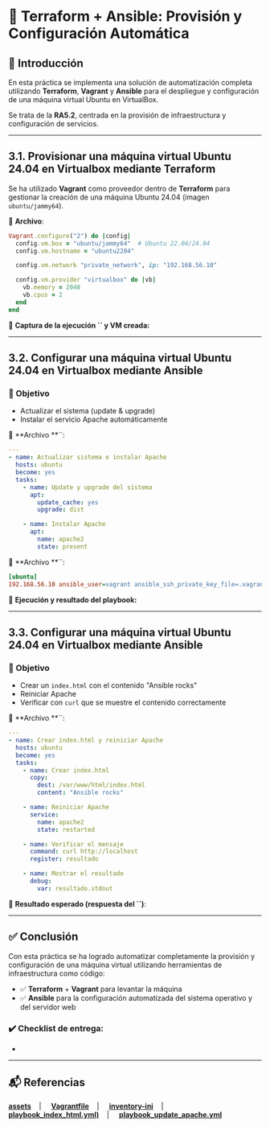  # 🌱 Terraform + Ansible: Provisión y Configuración Automática

## 📖 Introducción

En esta práctica se implementa una solución de automatización completa utilizando **Terraform**, **Vagrant** y **Ansible** para el despliegue y configuración de una máquina virtual Ubuntu en VirtualBox.

Se trata de la **RA5.2**, centrada en la provisión de infraestructura y configuración de servicios.

---

## 3.1. Provisionar una máquina virtual Ubuntu 24.04 en Virtualbox mediante Terraform

Se ha utilizado **Vagrant** como proveedor dentro de **Terraform** para gestionar la creación de una máquina Ubuntu 24.04 (imagen `ubuntu/jammy64`).

📂 **Archivo**:

```ruby
Vagrant.configure("2") do |config|
  config.vm.box = "ubuntu/jammy64"  # Ubuntu 22.04/24.04
  config.vm.hostname = "ubuntu2204"

  config.vm.network "private_network", ip: "192.168.56.10"

  config.vm.provider "virtualbox" do |vb|
    vb.memory = 2048
    vb.cpus = 2
  end
end
```

📸 **Captura de la ejecución **\`\`** y VM creada:**

&#x20;&#x20;

---

## 3.2. Configurar una máquina virtual Ubuntu 24.04 en Virtualbox mediante Ansible

### 🔧 Objetivo

* Actualizar el sistema (update & upgrade)
* Instalar el servicio Apache automáticamente

📂 \*\*Archivo \*\*\`\`:

```yaml
---
- name: Actualizar sistema e instalar Apache
  hosts: ubuntu
  become: yes
  tasks:
    - name: Update y upgrade del sistema
      apt:
        update_cache: yes
        upgrade: dist

    - name: Instalar Apache
      apt:
        name: apache2
        state: present
```

📂 \*\*Archivo \*\*\`\`:

```ini
[ubuntu]
192.168.56.10 ansible_user=vagrant ansible_ssh_private_key_file=.vagrant/machines/default/virtualbox/private_key ansible_connection=ssh
```

📸 **Ejecución y resultado del playbook:**

---

## 3.3. Configurar una máquina virtual Ubuntu 24.04 en Virtualbox mediante Ansible

### 🎯 Objetivo

* Crear un `index.html` con el contenido "Ansible rocks"
* Reiniciar Apache
* Verificar con `curl` que se muestre el contenido correctamente

📂 \*\*Archivo \*\*\`\`:

```yaml
---
- name: Crear index.html y reiniciar Apache
  hosts: ubuntu
  become: yes
  tasks:
    - name: Crear index.html
      copy:
        dest: /var/www/html/index.html
        content: "Ansible rocks"

    - name: Reiniciar Apache
      service:
        name: apache2
        state: restarted

    - name: Verificar el mensaje
      command: curl http://localhost
      register: resultado

    - name: Mostrar el resultado
      debug:
        var: resultado.stdout
```

📸 **Resultado esperado (respuesta del **\`\`**)**:

---

## ✅ Conclusión

Con esta práctica se ha logrado automatizar completamente la provisión y configuración de una máquina virtual utilizando herramientas de infraestructura como código:

* ✅ **Terraform** + **Vagrant** para levantar la máquina
* ✅ **Ansible** para la configuración automatizada del sistema operativo y del servidor web

### ✔️ Checklist de entrega:

*

---

## 📬 Referencias
**[assets](https://github.com/XaviGimReu/PPS-10836126/tree/main/template-main/RA5/RA5_2/assets)**&nbsp;&nbsp;&nbsp; | &nbsp;&nbsp;&nbsp;
**[Vagrantfile](https://github.com/XaviGimReu/PPS-10836126/blob/main/template-main/RA5/RA5_2/Vagrantfile)**&nbsp;&nbsp;&nbsp; | &nbsp;&nbsp;&nbsp;
**[inventory-ini](https://github.com/XaviGimReu/PPS-10836126/blob/main/template-main/RA5/RA5_2/inventory.ini)**&nbsp;&nbsp;&nbsp; | &nbsp;&nbsp;&nbsp;
**[playbook_index_html.yml)](https://github.com/XaviGimReu/PPS-10836126/blob/main/template-main/RA5/RA5_2/playbook_index_html.yml)**&nbsp;&nbsp;&nbsp; | &nbsp;&nbsp;&nbsp;
**[playbook_update_apache.yml](https://github.com/XaviGimReu/PPS-10836126/blob/main/template-main/RA5/RA5_2/playbook_update_apache.yml)**
